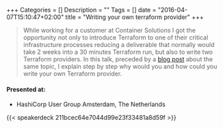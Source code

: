 +++
Categories = []
Description = ""
Tags = []
date = "2016-04-07T15:10:47+02:00"
title = "Writing your own terraform provider"
+++

> While working for a customer at Container Solutions I got the opportunity not only to
introduce Terraform to one of their critical infrastructure processes reducing a deliverable
that normally would take 2 weeks into a 30 minutes Terraform run, but also to write two
Terraform providers. In this talk, preceded by a [blog post](https://container-solutions.com/write-terraform-provider-part-1/)
about the same topic, I explain step by step why would you and how could you write your
own Terraform provider.

#### Presented at:

  - HashiCorp User Group Amsterdam, The Netherlands

{{< speakerdeck 211bcec64e7044d99e23f33481a8d59f >}}
